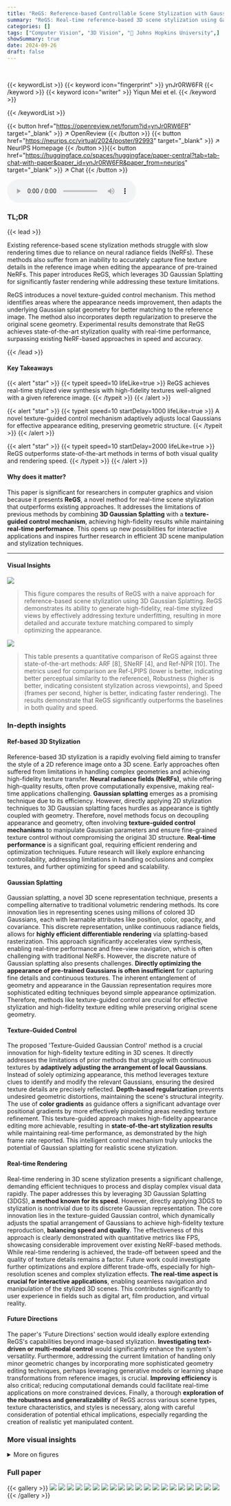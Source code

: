 ```yaml
---
title: "ReGS: Reference-based Controllable Scene Stylization with Gaussian Splatting"
summary: "ReGS: Real-time reference-based 3D scene stylization using Gaussian Splatting for high-fidelity texture editing and free-view navigation."
categories: []
tags: ["Computer Vision", "3D Vision", "🏢 Johns Hopkins University",]
showSummary: true
date: 2024-09-26
draft: false
---
```


<br>

{{< keywordList >}}
{{< keyword icon="fingerprint" >}} ynJr0RW6FR {{< /keyword >}}
{{< keyword icon="writer" >}} Yiqun Mei et el. {{< /keyword >}}
 
{{< /keywordList >}}

{{< button href="https://openreview.net/forum?id=ynJr0RW6FR" target="_blank" >}}
↗ OpenReview
{{< /button >}}
{{< button href="https://neurips.cc/virtual/2024/poster/92993" target="_blank" >}}
↗ NeurIPS Homepage
{{< /button >}}{{< button href="https://huggingface.co/spaces/huggingface/paper-central?tab=tab-chat-with-paper&paper_id=ynJr0RW6FR&paper_from=neurips" target="_blank" >}}
↗ Chat
{{< /button >}}



<audio controls>
    <source src="https://ai-paper-reviewer.com/ynJr0RW6FR/podcast.wav" type="audio/wav">
    Your browser does not support the audio element.
</audio>


### TL;DR


{{< lead >}}

Existing reference-based scene stylization methods struggle with slow rendering times due to reliance on neural radiance fields (NeRFs).  These methods also suffer from an inability to accurately capture fine texture details in the reference image when editing the appearance of pre-trained NeRFs. This paper introduces ReGS, which leverages 3D Gaussian Splatting for significantly faster rendering while addressing these texture limitations. 

ReGS introduces a novel texture-guided control mechanism. This method identifies areas where the appearance needs improvement, then adapts the underlying Gaussian splat geometry for better matching to the reference image.  The method also incorporates depth regularization to preserve the original scene geometry.  Experimental results demonstrate that ReGS achieves state-of-the-art stylization quality with real-time performance, surpassing existing NeRF-based approaches in speed and accuracy.

{{< /lead >}}


#### Key Takeaways

{{< alert "star" >}}
{{< typeit speed=10 lifeLike=true >}} ReGS achieves real-time stylized view synthesis with high-fidelity textures well-aligned with a given reference image. {{< /typeit >}}
{{< /alert >}}

{{< alert "star" >}}
{{< typeit speed=10 startDelay=1000 lifeLike=true >}} A novel texture-guided control mechanism adaptively adjusts local Gaussians for effective appearance editing, preserving geometric structure. {{< /typeit >}}
{{< /alert >}}

{{< alert "star" >}}
{{< typeit speed=10 startDelay=2000 lifeLike=true >}} ReGS outperforms state-of-the-art methods in terms of both visual quality and rendering speed. {{< /typeit >}}
{{< /alert >}}

#### Why does it matter?
This paper is significant for researchers in computer graphics and vision because it presents **ReGS**, a novel method for real-time scene stylization that outperforms existing approaches.  It addresses the limitations of previous methods by combining **3D Gaussian Splatting** with a **texture-guided control mechanism**, achieving high-fidelity results while maintaining **real-time performance**. This opens up new possibilities for interactive applications and inspires further research in efficient 3D scene manipulation and stylization techniques.

------
#### Visual Insights



![](https://ai-paper-reviewer.com/ynJr0RW6FR/figures_1_1.jpg)

> This figure compares the results of ReGS with a naive approach for reference-based scene stylization using 3D Gaussian Splatting.  ReGS demonstrates its ability to generate high-fidelity, real-time stylized views by effectively addressing texture underfitting, resulting in more detailed and accurate texture matching compared to simply optimizing the appearance.





![](https://ai-paper-reviewer.com/ynJr0RW6FR/tables_7_1.jpg)

> This table presents a quantitative comparison of ReGS against three state-of-the-art methods: ARF [8], SNeRF [4], and Ref-NPR [10].  The metrics used for comparison are Ref-LPIPS (lower is better, indicating better perceptual similarity to the reference), Robustness (higher is better, indicating consistent stylization across viewpoints), and Speed (frames per second, higher is better, indicating faster rendering). The results demonstrate that ReGS significantly outperforms the baselines in both quality and speed.





### In-depth insights


#### Ref-based 3D Stylization
Reference-based 3D stylization is a rapidly evolving field aiming to transfer the style of a 2D reference image onto a 3D scene.  Early approaches often suffered from limitations in handling complex geometries and achieving high-fidelity texture transfer.  **Neural radiance fields (NeRFs)**, while offering high-quality results, often prove computationally expensive, making real-time applications challenging.  **Gaussian splatting** emerges as a promising technique due to its efficiency.  However, directly applying 2D stylization techniques to 3D Gaussian splatting faces hurdles as appearance is tightly coupled with geometry.  Therefore, novel methods focus on decoupling appearance and geometry, often involving **texture-guided control mechanisms** to manipulate Gaussian parameters and ensure fine-grained texture control without compromising the original 3D structure. **Real-time performance** is a significant goal, requiring efficient rendering and optimization techniques.  Future research will likely explore enhancing controllability, addressing limitations in handling occlusions and complex textures, and further optimizing for speed and scalability.

#### Gaussian Splatting
Gaussian splatting, a novel 3D scene representation technique, presents a compelling alternative to traditional volumetric rendering methods.  Its core innovation lies in representing scenes using millions of colored 3D Gaussians, each with learnable attributes like position, color, opacity, and covariance. This discrete representation, unlike continuous radiance fields, allows for **highly efficient differentiable rendering** via splatting-based rasterization. This approach significantly accelerates view synthesis, enabling real-time performance and free-view navigation, which is often challenging with traditional NeRFs. However, the discrete nature of Gaussian splatting also presents challenges.  **Directly optimizing the appearance of pre-trained Gaussians is often insufficient** for capturing fine details and continuous textures. The inherent entanglement of geometry and appearance in the Gaussian representation requires more sophisticated editing techniques beyond simple appearance optimization.  Therefore, methods like texture-guided control are crucial for effective stylization and high-fidelity texture editing while preserving original scene geometry.

#### Texture-Guided Control
The proposed 'Texture-Guided Gaussian Control' method is a crucial innovation for high-fidelity texture editing in 3D scenes.  It directly addresses the limitations of prior methods that struggle with continuous textures by **adaptively adjusting the arrangement of local Gaussians**.  Instead of solely optimizing appearance, this method leverages texture clues to identify and modify the relevant Gaussians, ensuring the desired texture details are precisely reflected.  **Depth-based regularization** prevents undesired geometric distortions, maintaining the scene's structural integrity. The use of **color gradients** as guidance offers a significant advantage over positional gradients by more effectively pinpointing areas needing texture refinement. This texture-guided approach makes high-fidelity appearance editing more achievable, resulting in **state-of-the-art stylization results** while maintaining real-time performance, as demonstrated by the high frame rate reported.  This intelligent control mechanism truly unlocks the potential of Gaussian splatting for realistic scene stylization.

#### Real-time Rendering
Real-time rendering in 3D scene stylization presents a significant challenge, demanding efficient techniques to process and display complex visual data rapidly.  The paper addresses this by leveraging 3D Gaussian Splatting (3DGS), **a method known for its speed**.  However, directly applying 3DGS to stylization is nontrivial due to its discrete Gaussian representation.  The core innovation lies in the texture-guided Gaussian control, which dynamically adjusts the spatial arrangement of Gaussians to achieve high-fidelity texture reproduction, **balancing speed and quality**.  The effectiveness of this approach is clearly demonstrated with quantitative metrics like FPS, showcasing considerable improvement over existing NeRF-based methods. While real-time rendering is achieved, the trade-off between speed and the quality of texture details remains a factor. Future work could investigate further optimizations and explore different trade-offs, especially for high-resolution scenes and complex stylization effects.  **The real-time aspect is crucial for interactive applications**, enabling seamless navigation and manipulation of the stylized 3D scenes.  This contributes significantly to user experience in fields such as digital art, film production, and virtual reality.

#### Future Directions
The paper's 'Future Directions' section would ideally explore extending ReGS's capabilities beyond image-based stylization.  **Investigating text-driven or multi-modal control** would significantly enhance the system's versatility.  Furthermore, addressing the current limitation of handling only minor geometric changes by incorporating more sophisticated geometry editing techniques, perhaps leveraging generative models or learning shape transformations from reference images, is crucial.  **Improving efficiency** is also critical; reducing computational demands could facilitate real-time applications on more constrained devices.  Finally, a thorough **exploration of the robustness and generalizability** of ReGS across various scene types, texture characteristics, and styles is necessary, along with careful consideration of potential ethical implications, especially regarding the creation of realistic yet manipulated content.


### More visual insights

<details>
<summary>More on figures
</summary>


![](https://ai-paper-reviewer.com/ynJr0RW6FR/figures_3_1.jpg)

> This figure shows the process of ReGS. First, a pretrained 3D Gaussian splatting (3DGS) model of the target scene is used as input (a). Then, the stylized 3DGS model is obtained by applying Texture-Guided Gaussian Control to resolve texture underfitting and adjust local Gaussian geometry (b, c). Finally, real-time stylized scene navigation is enabled by rendering the stylized 3DGS model (d).


![](https://ai-paper-reviewer.com/ynJr0RW6FR/figures_4_1.jpg)

> This figure shows examples of rendered depth maps and synthesized stylized pseudo views.  The depth maps (a) are created using equation 3 from the paper, representing the depth information of the scene. These depth maps are then used to generate stylized pseudo views (b) through a depth-based warping technique, creating views that are consistent with the reference style image but from slightly different viewpoints. These pseudo views provide additional training supervision during the stylization process, helping to ensure view consistency in the final stylized output.


![](https://ai-paper-reviewer.com/ynJr0RW6FR/figures_6_1.jpg)

> This ablation study shows the importance of each component in ReGS.  (a) demonstrates that simply adjusting appearance is insufficient for high-fidelity texture reproduction. (b) shows how depth regularization prevents geometric distortions. (c) highlights the need for pseudo-view supervision to maintain view consistency. (d) showcases the superior results of the complete ReGS model.


![](https://ai-paper-reviewer.com/ynJr0RW6FR/figures_7_1.jpg)

> This figure compares the results of using the proposed texture-guided control method versus the default density control method in 3D Gaussian Splatting for scene stylization.  By limiting the number of new Gaussians added during optimization, the experiment shows that the texture-guided approach can achieve significantly better results in capturing fine details, even with a much smaller number of additional Gaussians. The default approach struggles to capture high-frequency texture details, even when a larger number of Gaussians is added.


![](https://ai-paper-reviewer.com/ynJr0RW6FR/figures_8_1.jpg)

> This figure compares the results of ReGS against three state-of-the-art methods (ARF, Ref-NPR, and SNeRF) on three different scenes.  Each row shows a scene with its reference image and the results from each method. ReGS demonstrates a superior capability to accurately reproduce the textures from the reference image, especially high-frequency details that other methods struggle to capture. The other methods either miss crucial texture details or introduce visual inconsistencies.


![](https://ai-paper-reviewer.com/ynJr0RW6FR/figures_9_1.jpg)

> This figure demonstrates the application of ReGS for appearance editing.  A pre-trained 3D Gaussian Splatting (3DGS) model is used as a starting point. The user can directly edit the appearance of the scene by drawing on a 2D rendering.  The key takeaway is that ReGS can seamlessly integrate these edits back into the 3D model, unlike methods that only optimize appearance, which struggle to handle user edits effectively, especially on surfaces with high detail.


![](https://ai-paper-reviewer.com/ynJr0RW6FR/figures_15_1.jpg)

> This figure shows an ablation study comparing the proposed structured densification method with the default method. The structured densification method is shown to effectively capture high-frequency details with fewer Gaussians, while the default method struggles to do so even with a large number of Gaussians.


![](https://ai-paper-reviewer.com/ynJr0RW6FR/figures_16_1.jpg)

> This ablation study compares the performance of ReGS using color-gradient guidance versus positional-gradient guidance.  The results show that using color gradients to guide the texture-based control mechanism is crucial for capturing high-frequency texture details.  In contrast, positional gradients are insufficient for accurately reproducing fine details of the reference texture.


![](https://ai-paper-reviewer.com/ynJr0RW6FR/figures_16_2.jpg)

> This ablation study explores the impact of varying the number of new Gaussians generated when splitting a responsible Gaussian during the texture-guided control process. The results demonstrate that using a small number of Gaussians fails to capture fine details, while increasing the number beyond a certain point yields diminishing returns, indicating saturation in performance improvement. The optimal balance is found at a specific number of new Gaussians, demonstrating that the proposed structured densification strategy effectively enhances high-frequency texture representation without unnecessary computational overhead.


![](https://ai-paper-reviewer.com/ynJr0RW6FR/figures_16_3.jpg)

> This ablation study demonstrates the importance of each component in the ReGS model.  (a) shows that only optimizing appearance leads to a lack of fine texture detail. (b) illustrates that the depth regularization is crucial for maintaining the correct geometry.  (c) highlights the necessity of pseudo-view supervision for view consistency. Finally, (d) showcases the superior performance of the complete ReGS model, accurately reproducing the reference texture.


![](https://ai-paper-reviewer.com/ynJr0RW6FR/figures_17_1.jpg)

> This figure provides a visual overview of the ReGS method.  It shows the process, starting with a pretrained 3D Gaussian Splatting (3DGS) model of the target scene and a style reference image.  The core of the method, Texture-Guided Gaussian Control, is highlighted, showing how it addresses texture underfitting by adjusting the geometry and arrangement of Gaussians. The final result is real-time stylized scene navigation.


![](https://ai-paper-reviewer.com/ynJr0RW6FR/figures_18_1.jpg)

> This figure compares the results of ReGS against three other state-of-the-art methods for reference-based 3D scene stylization: ARF, SNeRF, and Ref-NPR.  Each row shows a different scene with its reference image on the far left.  The following columns show the results from each method, highlighting the superior detail and accuracy of ReGS, especially regarding high-frequency textures. ARF and SNeRF often fail to achieve the level of detail or semantic consistency as ReGS, while Ref-NPR produces some artifacts.


![](https://ai-paper-reviewer.com/ynJr0RW6FR/figures_19_1.jpg)

> This figure compares the results of the proposed method, ReGS, against Ref-NPR, another reference-based stylization method.  It shows three different scenes: microphones, drums, and flowers. For each scene, the content view, reference image, Ref-NPR results, and ReGS results are presented. The results illustrate that ReGS better reproduces the texture of the reference image compared to Ref-NPR, which shows some artifacts.


</details>






### Full paper

{{< gallery >}}
<img src="https://ai-paper-reviewer.com/ynJr0RW6FR/1.png" class="grid-w50 md:grid-w33 xl:grid-w25" />
<img src="https://ai-paper-reviewer.com/ynJr0RW6FR/2.png" class="grid-w50 md:grid-w33 xl:grid-w25" />
<img src="https://ai-paper-reviewer.com/ynJr0RW6FR/3.png" class="grid-w50 md:grid-w33 xl:grid-w25" />
<img src="https://ai-paper-reviewer.com/ynJr0RW6FR/4.png" class="grid-w50 md:grid-w33 xl:grid-w25" />
<img src="https://ai-paper-reviewer.com/ynJr0RW6FR/5.png" class="grid-w50 md:grid-w33 xl:grid-w25" />
<img src="https://ai-paper-reviewer.com/ynJr0RW6FR/6.png" class="grid-w50 md:grid-w33 xl:grid-w25" />
<img src="https://ai-paper-reviewer.com/ynJr0RW6FR/7.png" class="grid-w50 md:grid-w33 xl:grid-w25" />
<img src="https://ai-paper-reviewer.com/ynJr0RW6FR/8.png" class="grid-w50 md:grid-w33 xl:grid-w25" />
<img src="https://ai-paper-reviewer.com/ynJr0RW6FR/9.png" class="grid-w50 md:grid-w33 xl:grid-w25" />
<img src="https://ai-paper-reviewer.com/ynJr0RW6FR/10.png" class="grid-w50 md:grid-w33 xl:grid-w25" />
<img src="https://ai-paper-reviewer.com/ynJr0RW6FR/11.png" class="grid-w50 md:grid-w33 xl:grid-w25" />
<img src="https://ai-paper-reviewer.com/ynJr0RW6FR/12.png" class="grid-w50 md:grid-w33 xl:grid-w25" />
<img src="https://ai-paper-reviewer.com/ynJr0RW6FR/13.png" class="grid-w50 md:grid-w33 xl:grid-w25" />
<img src="https://ai-paper-reviewer.com/ynJr0RW6FR/14.png" class="grid-w50 md:grid-w33 xl:grid-w25" />
<img src="https://ai-paper-reviewer.com/ynJr0RW6FR/15.png" class="grid-w50 md:grid-w33 xl:grid-w25" />
<img src="https://ai-paper-reviewer.com/ynJr0RW6FR/16.png" class="grid-w50 md:grid-w33 xl:grid-w25" />
<img src="https://ai-paper-reviewer.com/ynJr0RW6FR/17.png" class="grid-w50 md:grid-w33 xl:grid-w25" />
<img src="https://ai-paper-reviewer.com/ynJr0RW6FR/18.png" class="grid-w50 md:grid-w33 xl:grid-w25" />
<img src="https://ai-paper-reviewer.com/ynJr0RW6FR/19.png" class="grid-w50 md:grid-w33 xl:grid-w25" />
<img src="https://ai-paper-reviewer.com/ynJr0RW6FR/20.png" class="grid-w50 md:grid-w33 xl:grid-w25" />
{{< /gallery >}}